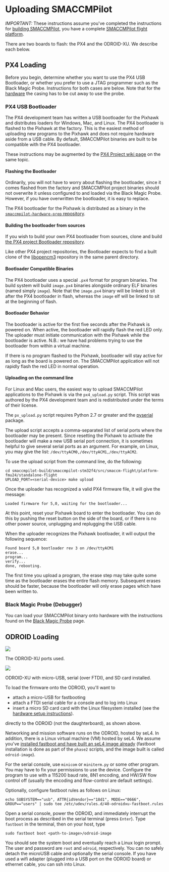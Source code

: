 # Uploading SMACCMPilot

*IMPORTANT:* These instructions assume you've completed the instructions for
[building SMACCMPilot][building], you have a complete [SMACCMPilot flight
platform][hardware].

There are two boards to flash: the PX4 and the ODROID-XU. We describe each below.

[building]: build.html
[hardware]: ../hardware/index.html

## PX4 Loading

Before you begin, determine whether you want to use the PX4 USB Bootloader, or
whether you prefer to use a JTAG programmer such as the Black Magic Probe.
Instructions for both cases are below. Note that for the
[hardware](../hardware/index) the casing has to be cut away to use the probe.

### PX4 USB Bootloader

The PX4 development team has written a USB bootloader for the Pixhawk and
distributes loaders for Windows, Mac, and Linux. The PX4 bootloader is flashed
to the Pixhawk at the factory. This is the easiest method of uploading new
programs to the Pixhawk and does not require hardware aside from a USB cable. By
default, SMACCMPilot binaries are built to be compatible with the PX4
bootloader.

These instructions may be augmented by the [PX4 Project wiki
page][px4wiki-upload] on the same topic.

[px4wiki-upload]: http://pixhawk.ethz.ch/px4/dev/nuttx/building_and_flashing

#### Flashing the Bootloader

Ordinarily, you will not have to worry about flashing the bootloader, since it
comes flashed from the factory and SMACCMPilot project binaries should not
overwrite it unless configured to and loaded via the Black Magic Probe. However,
if you have overwritten the bootloader, it is easy to replace.

The PX4 bootloader for the Pixhawk is distributed as a binary in the [`smaccmpilot-hardware-prep`
repository][blbin].

[blbin]: https://github.com/GaloisInc/smaccmpilot-hardware-prep/tree/master/fmu_bootloader

#### Building the bootloader from sources

If you wish to build your own PX4 bootloader from sources, clone and build [the
PX4 project Bootloader repository](http://github.com/PX4/Bootloader).

Like other PX4 project repositories, the Bootloader expects to find a built
clone of the [libopencm3][] repository in the same parent directory.

[libopencm3]: http://github.com/PX4/libopencm3

#### Bootloader Compatible Binaries

The PX4 bootloader uses a special `.px4` format for program binaries. The
build system will build `image.px4` binaries alongside ordinary
ELF binaries (named simply `image`). Note that the `image.px4` binary will be
linked to sit after the PX4 bootloader in flash, whereas the `image` elf will be
linked to sit at the beginning of flash.

#### Bootloader Behavior

The bootloader is active for the first five seconds after the Pixhawk is powered
on.  When active, the bootloader will rapidly flash the red LED only. The
uploader must initiate communication with the Pixhawk while the bootloader is
active. N.B.: we have had problems trying to use the bootloader from within a virtual
machine.

If there is no program flashed to the Pixhawk, bootloader will stay active for as
long as the board is powered on. The SMACCMPilot application will not rapidly
flash the red LED in normal operation.

#### Uploading on the command line

For Linux and Mac users, the easiest way to upload SMACCMPilot applications to
the Pixhawk is via the `px4_upload.py` script. This script was authored by the
PX4 development team and is redistributed under the terms of their license.

The `px_upload.py` script requires Python 2.7 or greater and the [pyserial][]
package.

The upload script accepts a comma-separated list of serial ports where the
bootloader may be present. Since resetting the Pixhawk to activate the bootloader
will make a new USB serial port connection, it is sometimes helpful to give
several serial ports as an argument. For example, on Linux, you may give the
list:
`/dev/ttyACM0,/dev/ttyACM1,/dev/ttyACM2`.

To use the upload script from the command line, do the following:

```
cd smaccmpilot-build/smaccmpilot-stm32f4/src/smaccm-flight/platform-fmu24/standalone-flight
UPLOAD_PORT=<serial-device> make upload
```

Once the uploader has recognized a valid PX4 firmware file, it will give the
message:

```
Loaded firmware for 5,0, waiting for the bootloader...
```

At this point, reset your Pixhawk board to enter the bootloader. You can do this
by pushing the reset button on the side of the board, or if there is no other
power source, unplugging and replugging the USB cable.

When the uploader recognizes the Pixhawk bootloader, it will output the following
sequence:

```
Found board 5,0 bootloader rev 3 on /dev/ttyACM1
erase...
program...
verify...
done, rebooting.
```

The first time you upload a program, the erase step may take quite some time as
the bootloader erases the entire flash memory. Subsequent erases should be
faster, because the bootloader will only erase pages which have been written to.

[uploadpy]: http://github.com/GaloisInc/smaccmpilot-stm32f4/blob/master/boot/px_uploader.py
[pyserial]: http://pyserial.sourceforge.net/

### Black Magic Probe (Debugger)

You can load your SMACCMPilot binary onto hardware with the instructions found
on the [Black Magic Probe][blackmagic] page.

[blackmagic]: ../hardware/blackmagic.html

## ODROID Loading

![](/images/odroid-xu-ports.png)

The ODROID-XU ports used.

![](/images/odroid-wiring.jpg)

ODROID-XU with micro-USB, serial (over FTDI), and SD card installed.

To load the firmware onto the ODROID, you'll want to

 * attach a micro-USB for fastbooting
 * attach a FTDI serial cable for a console and to log into Linux
 * insert a micro SD card card with the Linux filesystem installed (see the [hardware setup instructions][hardware]).

directly to the ODROID (not the daughterboard), as shown above.

Networking and mission software runs on the ODROID, hosted by seL4. In addition,
there is a Linux virtual machine (VM) hosted by seL4. We assume you've
[installed fastboot and have built an seL4 image already][building] (fastboot
installation is done as part of the `phase2` scripts, and the image built is
called `odroid-image`).

For the serial console, use `minicom` or `miniterm.py` or some other
program. You may have to fix your permissions to use the device. Configure the
program to use with a 115200 baud rate, 8N1 encoding, and HW/SW flow control off
(usually the encoding and flow-control are default settings).

Optionally, configure fastboot rules as follows on Linux:

```
echo SUBSYSTEM=="usb", ATTR{idVendor}=="18d1", MODE=="0666", GROUP=="users" | sudo tee /etc/udev/rules.d/40-odroidxu-fastboot.rules
```

Open a serial console, power the ODROID, and immediately interrupt the boot process as described in the serial terminal (press `Enter`). Type `fastboot` in the terminal, then on your host, type

```
sudo fastboot boot <path-to-image>/odroid-image
```

You should see the system boot and eventually reach a Linux login prompt. The
user and password are `root` and `odroid`, respectively. You can no safely
detach the microUSB cable and optionally the serial console. If you have used a
wifi adapter (plugged into a USB port on the ODROID board) or ethernet cable,
you can ssh into Linux.
